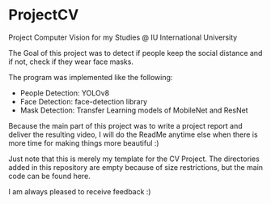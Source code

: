 # ProjectCV
Project Computer Vision for my Studies @ IU International University 

The Goal of this project was to detect if people keep the social distance and if not, check if they wear face masks. 

The program was implemented like the following:
- People Detection: YOLOv8
- Face Detection: face-detection library
- Mask Detection: Transfer Learning models of MobileNet and ResNet 

Because the main part of this project was to write a project report and deliver the resulting video, I will do the ReadMe anytime else when there is more time for making things more beautiful :)  

Just note that this is merely my template for the CV Project.
The directories added in this repository are empty because of size restrictions, but the main code can be found here.


I am always pleased to receive feedback :) 
